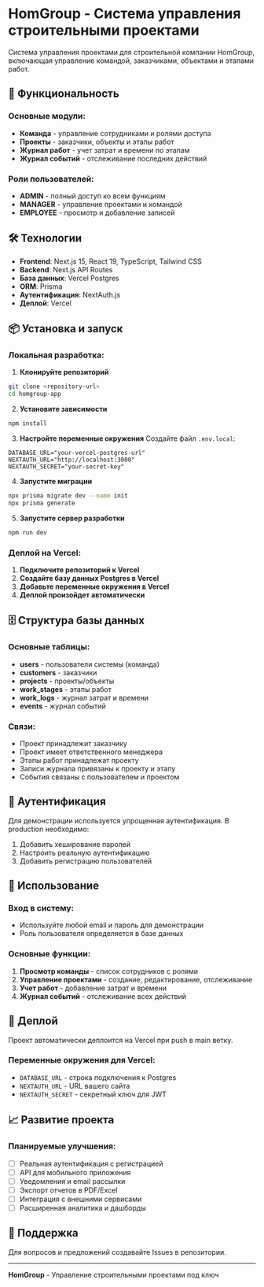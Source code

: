 # HomGroup - Система управления строительными проектами

Система управления проектами для строительной компании HomGroup, включающая управление командой, заказчиками, объектами и этапами работ.

## 🚀 Функциональность

### Основные модули:
- **Команда** - управление сотрудниками и ролями доступа
- **Проекты** - заказчики, объекты и этапы работ
- **Журнал работ** - учет затрат и времени по этапам
- **Журнал событий** - отслеживание последних действий

### Роли пользователей:
- **ADMIN** - полный доступ ко всем функциям
- **MANAGER** - управление проектами и командой
- **EMPLOYEE** - просмотр и добавление записей

## 🛠 Технологии

- **Frontend**: Next.js 15, React 19, TypeScript, Tailwind CSS
- **Backend**: Next.js API Routes
- **База данных**: Vercel Postgres
- **ORM**: Prisma
- **Аутентификация**: NextAuth.js
- **Деплой**: Vercel

## 📦 Установка и запуск

### Локальная разработка:

1. **Клонируйте репозиторий**
```bash
git clone <repository-url>
cd homgroup-app
```

2. **Установите зависимости**
```bash
npm install
```

3. **Настройте переменные окружения**
Создайте файл `.env.local`:
```env
DATABASE_URL="your-vercel-postgres-url"
NEXTAUTH_URL="http://localhost:3000"
NEXTAUTH_SECRET="your-secret-key"
```

4. **Запустите миграции**
```bash
npx prisma migrate dev --name init
npx prisma generate
```

5. **Запустите сервер разработки**
```bash
npm run dev
```

### Деплой на Vercel:

1. **Подключите репозиторий к Vercel**
2. **Создайте базу данных Postgres в Vercel**
3. **Добавьте переменные окружения в Vercel**
4. **Деплой произойдет автоматически**

## 🗄 Структура базы данных

### Основные таблицы:
- **users** - пользователи системы (команда)
- **customers** - заказчики
- **projects** - проекты/объекты
- **work_stages** - этапы работ
- **work_logs** - журнал затрат и времени
- **events** - журнал событий

### Связи:
- Проект принадлежит заказчику
- Проект имеет ответственного менеджера
- Этапы работ принадлежат проекту
- Записи журнала привязаны к проекту и этапу
- События связаны с пользователем и проектом

## 🔐 Аутентификация

Для демонстрации используется упрощенная аутентификация. В production необходимо:
1. Добавить хеширование паролей
2. Настроить реальную аутентификацию
3. Добавить регистрацию пользователей

## 📱 Использование

### Вход в систему:
- Используйте любой email и пароль для демонстрации
- Роль пользователя определяется в базе данных

### Основные функции:
1. **Просмотр команды** - список сотрудников с ролями
2. **Управление проектами** - создание, редактирование, отслеживание
3. **Учет работ** - добавление затрат и времени
4. **Журнал событий** - отслеживание всех действий

## 🚀 Деплой

Проект автоматически деплоится на Vercel при push в main ветку.

### Переменные окружения для Vercel:
- `DATABASE_URL` - строка подключения к Postgres
- `NEXTAUTH_URL` - URL вашего сайта
- `NEXTAUTH_SECRET` - секретный ключ для JWT

## 📈 Развитие проекта

### Планируемые улучшения:
- [ ] Реальная аутентификация с регистрацией
- [ ] API для мобильного приложения
- [ ] Уведомления и email рассылки
- [ ] Экспорт отчетов в PDF/Excel
- [ ] Интеграция с внешними сервисами
- [ ] Расширенная аналитика и дашборды

## 🤝 Поддержка

Для вопросов и предложений создавайте Issues в репозитории.

---

**HomGroup** - Управление строительными проектами под ключ